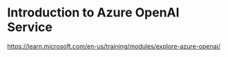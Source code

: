 # Introduction to Azure OpenAI Service
https://learn.microsoft.com/en-us/training/modules/explore-azure-openai/
